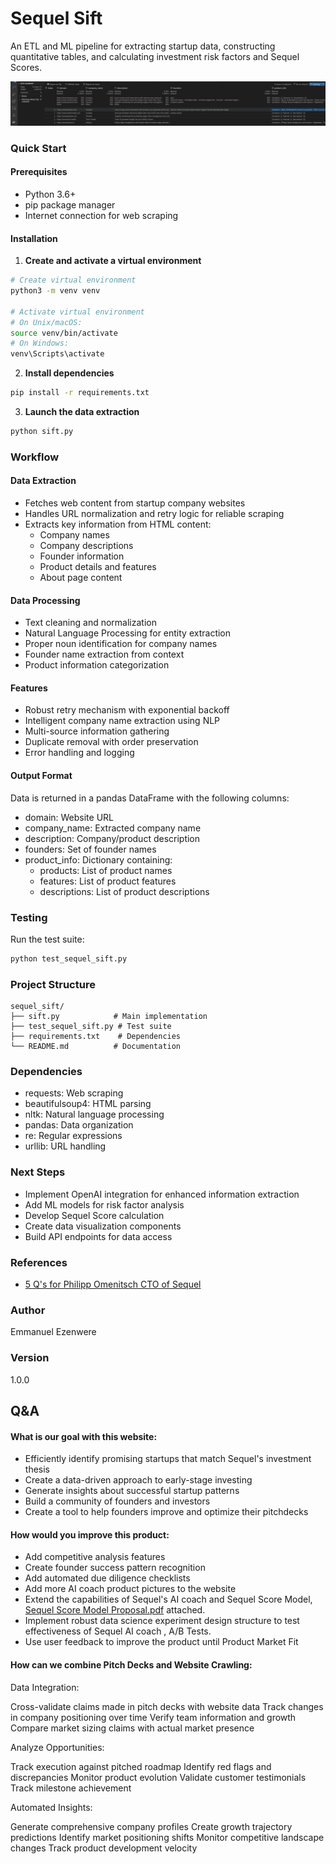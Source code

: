 # Sequel Sift

An ETL and ML pipeline for extracting startup data, constructing quantitative tables, and calculating investment risk factors and Sequel Scores.



![sequel_sift_dataframe](assets/sequel_sift_dataframe.png)


### Quick Start

#### Prerequisites
- Python 3.6+
- pip package manager
- Internet connection for web scraping

#### Installation
1. **Create and activate a virtual environment**
```bash
# Create virtual environment
python3 -m venv venv

# Activate virtual environment
# On Unix/macOS:
source venv/bin/activate
# On Windows:
venv\Scripts\activate
```

2. **Install dependencies**
```bash
pip install -r requirements.txt
```

3. **Launch the data extraction**
```bash
python sift.py
```

### Workflow

#### Data Extraction
- Fetches web content from startup company websites
- Handles URL normalization and retry logic for reliable scraping
- Extracts key information from HTML content:
  - Company names
  - Company descriptions
  - Founder information
  - Product details and features
  - About page content

#### Data Processing
- Text cleaning and normalization
- Natural Language Processing for entity extraction
- Proper noun identification for company names
- Founder name extraction from context
- Product information categorization

#### Features
- Robust retry mechanism with exponential backoff
- Intelligent company name extraction using NLP
- Multi-source information gathering
- Duplicate removal with order preservation
- Error handling and logging

#### Output Format
Data is returned in a pandas DataFrame with the following columns:
- domain: Website URL
- company_name: Extracted company name
- description: Company/product description
- founders: Set of founder names
- product_info: Dictionary containing:
  - products: List of product names
  - features: List of product features
  - descriptions: List of product descriptions

### Testing

Run the test suite:
```bash
python test_sequel_sift.py
```

### Project Structure
```
sequel_sift/
├── sift.py            # Main implementation
├── test_sequel_sift.py # Test suite
├── requirements.txt    # Dependencies
└── README.md          # Documentation
```

### Dependencies
- requests: Web scraping
- beautifulsoup4: HTML parsing
- nltk: Natural language processing
- pandas: Data organization
- re: Regular expressions
- urllib: URL handling

### Next Steps
- Implement OpenAI integration for enhanced information extraction
- Add ML models for risk factor analysis
- Develop Sequel Score calculation
- Create data visualization components
- Build API endpoints for data access

### References
- [5 Q's for Philipp Omenitsch CTO of Sequel](https://datainnovation.org/2024/06/5-qs-for-philipp-omenitsch-cto-of-sequel/)

### Author
Emmanuel Ezenwere

### Version
1.0.0




## Q&A


#### What is our goal with this website:


- Efficiently identify promising startups that match Sequel's investment thesis
- Create a data-driven approach to early-stage investing
- Generate insights about successful startup patterns
- Build a community of founders and investors
- Create a tool to help founders improve and optimize their pitchdecks



#### How would you improve this product:


- Add competitive analysis features
- Create founder success pattern recognition
- Add automated due diligence checklists
- Add more AI coach product pictures to the website
- Extend the capabilities of Sequel's AI coach and Sequel Score Model, [Sequel Score Model Proposal.pdf](SequelScoreModelProposal.pdf) attached.
- Implement robust data science experiment design structure to test effectiveness of Sequel AI coach , A/B Tests.
- Use user feedback to improve the product until Product Market Fit


#### How can we combine Pitch Decks and Website Crawling:

Data Integration:

Cross-validate claims made in pitch decks with website data
Track changes in company positioning over time
Verify team information and growth
Compare market sizing claims with actual market presence


Analyze Opportunities:

Track execution against pitched roadmap
Identify red flags and discrepancies
Monitor product evolution
Validate customer testimonials
Track milestone achievement


Automated Insights:

Generate comprehensive company profiles
Create growth trajectory predictions
Identify market positioning shifts
Monitor competitive landscape changes
Track product development velocity
